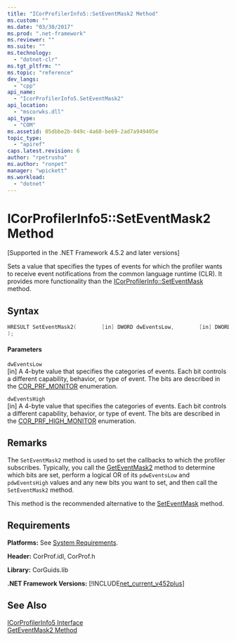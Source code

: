 ```yaml
---
title: "ICorProfilerInfo5::SetEventMask2 Method"
ms.custom: ""
ms.date: "03/30/2017"
ms.prod: ".net-framework"
ms.reviewer: ""
ms.suite: ""
ms.technology: 
  - "dotnet-clr"
ms.tgt_pltfrm: ""
ms.topic: "reference"
dev_langs: 
  - "cpp"
api_name: 
  - "IcorProfilerInfo5.SetEventMask2"
api_location: 
  - "mscorwks.dll"
api_type: 
  - "COM"
ms.assetid: 05dbbe2b-049c-4a60-be69-2ad7a949405e
topic_type: 
  - "apiref"
caps.latest.revision: 6
author: "rpetrusha"
ms.author: "ronpet"
manager: "wpickett"
ms.workload: 
  - "dotnet"
---
```

# ICorProfilerInfo5::SetEventMask2 Method
[Supported in the .NET Framework 4.5.2 and later versions]  
  
 Sets a value that specifies the types of events for which the profiler wants to receive event notifications from the common language runtime (CLR). It provides more functionality than the [ICorProfilerInfo::SetEventMask](../../../../docs/framework/unmanaged-api/profiling/icorprofilerinfo-seteventmask-method.md) method.  
  
## Syntax  
  
```cpp
HRESULT SetEventMask2(        [in] DWORD dwEventsLow,        [in] DWORD dwEventsHigh  
);  
```  
  
#### Parameters  
 `dwEventsLow`  
 [in] A 4-byte value that specifies the categories of events. Each bit controls a different capability, behavior, or type of event. The bits are described in the [COR_PRF_MONITOR](../../../../docs/framework/unmanaged-api/profiling/cor-prf-monitor-enumeration.md) enumeration.  
  
 `dwEventsHigh`  
 [in] A 4-byte value that specifies the categories of events.  Each bit controls a different capability, behavior, or type of event. The bits are described in the [COR_PRF_HIGH_MONITOR](../../../../docs/framework/unmanaged-api/profiling/cor-prf-high-monitor-enumeration.md) enumeration.  
  
## Remarks  
 The `SetEventMask2` method is used to set the callbacks to which the profiler subscribes. Typically, you call the [GetEventMask2](../../../../docs/framework/unmanaged-api/profiling/icorprofilerinfo5-geteventmask2-method.md) method to determine which bits are set, perform a logical OR of its `pdwEventsLow` and `pdwEventsHigh` values and any new bits you want to set, and then call the `SetEventMask2` method.  
  
 This method is the recommended alternative to the [SetEventMask](../../../../docs/framework/unmanaged-api/profiling/icorprofilerinfo-seteventmask-method.md) method.  
  
## Requirements  
 **Platforms:** See [System Requirements](../../../../docs/framework/get-started/system-requirements.md).  
  
 **Header:** CorProf.idl, CorProf.h  
  
 **Library:** CorGuids.lib  
  
 **.NET Framework Versions:** [!INCLUDE[net_current_v452plus](../../../../includes/net-current-v452plus-md.md)]  
  
## See Also  
 [ICorProfilerInfo5 Interface](../../../../docs/framework/unmanaged-api/profiling/icorprofilerinfo5-interface.md)  
 [GetEventMask2 Method](../../../../docs/framework/unmanaged-api/profiling/icorprofilerinfo5-geteventmask2-method.md)
